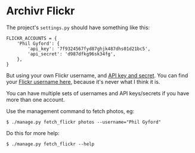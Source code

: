 # Archivr Flickr

The project's `settings.py` should have something like this:

	FLICKR_ACCOUNTS = {
		'Phil Gyford': {
			'api_key': '7f9324567fyd87ghjk487dhs01d21bc5',
			'api_secret': 'd987dfkg96sk34fg',
		},
	}

But using your own Flickr username, and [API key and secret](http://www.flickr.com/services/apps/create/apply/). You can find your [Flickr username here](http://www.adamwlewis.com/articles/what-is-my-flickr-id), because it's never what I think it is.

You can have multiple sets of usernames and API keys/secrets if you have more
than one account.

Use the management command to fetch photos, eg:

	$ ./manage.py fetch_flickr photos --username="Phil Gyford"

Do this for more help:

	$ ./manage.py fetch_flickr --help

